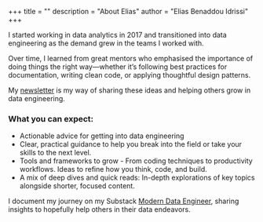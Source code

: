 +++
title = ""
description = "About Elias"
author = "Elias Benaddou Idrissi"
+++

I started working in data analytics in 2017 and transitioned into data engineering as the demand grew in the teams I worked with.

Over time, I learned from great mentors who emphasised the importance of doing things the right way—whether it’s following best practices for documentation, writing clean code, or applying thoughtful design patterns.

My [newsletter](https://moderndataengineer.substack.com) is my way of sharing these ideas and helping others grow in data engineering.

### What you can expect:

- Actionable advice for getting into data engineering
- Clear, practical guidance to help you break into the field or take your skills to the next level.
- Tools and frameworks to grow - From coding techniques to productivity workflows. Ideas to refine how you think, code, and build.
- A mix of deep dives and quick reads: In-depth explorations of key topics alongside shorter, focused content.

I document my journey on my Substack [Modern Data Engineer](https://moderndataengineer.substack.com), sharing insights to hopefully help others in their data endeavors.
